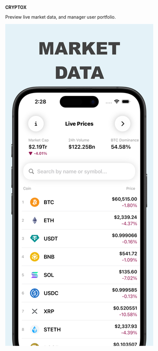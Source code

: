 **CRYPTOX**

Preview live market data, and manager user portfolio.

![Alt text](images/English%20%5Ben%5D%20%7C%20iPhone%20-%206.7%22%20Display%20-%201.png)



